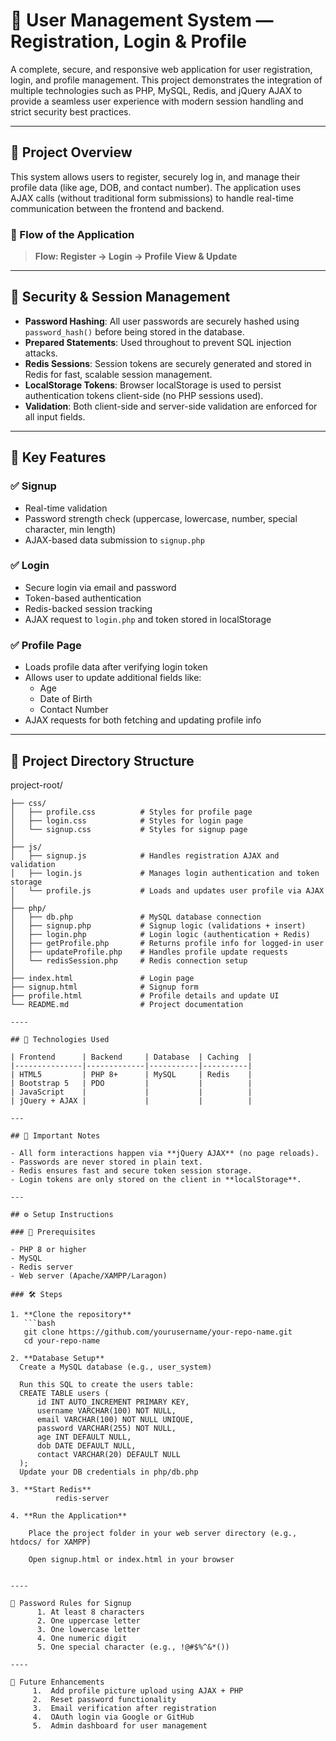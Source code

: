 # 👤 User Management System — Registration, Login & Profile

A complete, secure, and responsive web application for user registration, login, and profile management. This project demonstrates the integration of multiple technologies such as PHP, MySQL, Redis, and jQuery AJAX to provide a seamless user experience with modern session handling and strict security best practices.

---

## 🧩 Project Overview

This system allows users to register, securely log in, and manage their profile data (like age, DOB, and contact number). The application uses AJAX calls (without traditional form submissions) to handle real-time communication between the frontend and backend.

### 🔁 Flow of the Application

> **Flow: Register → Login → Profile View & Update**


---

## 🔐 Security & Session Management

- **Password Hashing**: All user passwords are securely hashed using `password_hash()` before being stored in the database.
- **Prepared Statements**: Used throughout to prevent SQL injection attacks.
- **Redis Sessions**: Session tokens are securely generated and stored in Redis for fast, scalable session management.
- **LocalStorage Tokens**: Browser localStorage is used to persist authentication tokens client-side (no PHP sessions used).
- **Validation**: Both client-side and server-side validation are enforced for all input fields.

---

## 🎯 Key Features

### ✅ Signup
- Real-time validation
- Password strength check (uppercase, lowercase, number, special character, min length)
- AJAX-based data submission to `signup.php`

### ✅ Login
- Secure login via email and password
- Token-based authentication
- Redis-backed session tracking
- AJAX request to `login.php` and token stored in localStorage

### ✅ Profile Page
- Loads profile data after verifying login token
- Allows user to update additional fields like:
  - Age
  - Date of Birth
  - Contact Number
- AJAX requests for both fetching and updating profile info

---

## 📁 Project Directory Structure

project-root/
```│
├── css/
│   ├── profile.css          # Styles for profile page
│   ├── login.css            # Styles for login page
│   └── signup.css           # Styles for signup page
│
├── js/
│   ├── signup.js            # Handles registration AJAX and validation
│   ├── login.js             # Manages login authentication and token storage
│   └── profile.js           # Loads and updates user profile via AJAX
│
├── php/
│   ├── db.php               # MySQL database connection
│   ├── signup.php           # Signup logic (validations + insert)
│   ├── login.php            # Login logic (authentication + Redis)
│   ├── getProfile.php       # Returns profile info for logged-in user
│   ├── updateProfile.php    # Handles profile update requests
│   └── redisSession.php     # Redis connection setup
│
├── index.html               # Login page
├── signup.html              # Signup form
├── profile.html             # Profile details and update UI
└── README.md                # Project documentation

----

## 🧠 Technologies Used

| Frontend      | Backend     | Database  | Caching  |
|---------------|-------------|-----------|----------|
| HTML5         | PHP 8+      | MySQL     | Redis    |
| Bootstrap 5   | PDO         |           |          |
| JavaScript    |             |           |          |
| jQuery + AJAX |             |           |          |

---

## 📌 Important Notes

- All form interactions happen via **jQuery AJAX** (no page reloads).
- Passwords are never stored in plain text.
- Redis ensures fast and secure token session storage.
- Login tokens are only stored on the client in **localStorage**.

---

## ⚙️ Setup Instructions

### 🔧 Prerequisites

- PHP 8 or higher
- MySQL
- Redis server
- Web server (Apache/XAMPP/Laragon)

### 🛠 Steps

1. **Clone the repository**
   ```bash
   git clone https://github.com/yourusername/your-repo-name.git
   cd your-repo-name
   
2. **Database Setup**
  Create a MySQL database (e.g., user_system)

  Run this SQL to create the users table:
  CREATE TABLE users (
      id INT AUTO_INCREMENT PRIMARY KEY,
      username VARCHAR(100) NOT NULL,
      email VARCHAR(100) NOT NULL UNIQUE,
      password VARCHAR(255) NOT NULL,
      age INT DEFAULT NULL,
      dob DATE DEFAULT NULL,
      contact VARCHAR(20) DEFAULT NULL
  );
  Update your DB credentials in php/db.php

3. **Start Redis**
          redis-server
   
4. **Run the Application**

    Place the project folder in your web server directory (e.g., htdocs/ for XAMPP)
    
    Open signup.html or index.html in your browser


----

🧪 Password Rules for Signup
      1. At least 8 characters 
      2. One uppercase letter
      3. One lowercase letter
      4. One numeric digit
      5. One special character (e.g., !@#$%^&*())
      
----

🧹 Future Enhancements
     1.  Add profile picture upload using AJAX + PHP
     2.  Reset password functionality
     3.  Email verification after registration
     4.  OAuth login via Google or GitHub
     5.  Admin dashboard for user management
